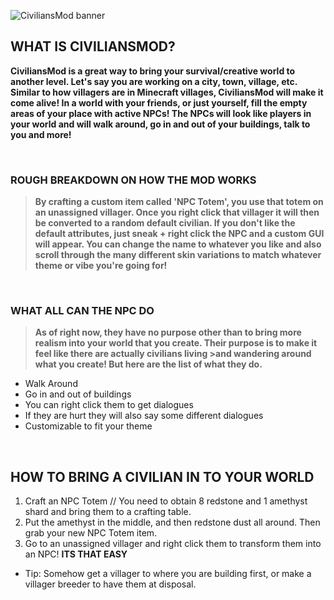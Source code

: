 ![CiviliansMod banner](https://cdn.modrinth.com/data/cached_images/74d2a90c531ae5f0bc5467e1fd7c120048a11cd6.png)

## WHAT IS CIVILIANSMOD?

**CiviliansMod is a great way to bring your survival/creative world to another level. Let's say you are working on a city, town, village, etc. Similar to how villagers are in Minecraft villages, CiviliansMod will make it come alive! In a world with your friends, or just yourself, fill the empty areas of your place with active NPCs! The NPCs will look like players in your world and will walk around, go in and out of your buildings, talk to you and more!**

<br style="page-break-before: always">

### ROUGH BREAKDOWN ON HOW THE MOD WORKS

>**By crafting a custom item called 'NPC Totem', you use that totem on an unassigned villager. Once you right click that villager it will then be converted to a random default civilian. If you don't like the default attributes, just sneak + right click the NPC and a custom GUI will appear. You can change the name to whatever you like and also scroll through the many different skin variations to match whatever theme or vibe you're going for!**
> 
<br style="page-break-before: always">

### WHAT ALL CAN THE NPC DO
>**As of right now, they have no purpose other than to bring more realism into your world that you create. Their purpose is to make it feel like there are actually civilians living >and wandering around what you create! But here are the list of what they do.**
>
- Walk Around
- Go in and out of buildings
- You can right click them to get dialogues
- If they are hurt they will also say some different dialogues
- Customizable to fit your theme

<br style="page-break-before: always">

## HOW TO BRING A CIVILIAN IN TO YOUR WORLD

1. Craft an NPC Totem // You need to obtain 8 redstone and 1 amethyst shard and bring them to a crafting table.
2. Put the amethyst in the middle, and then redstone dust all around. Then grab your new NPC Totem item.
3. Go to an unassigned villager and right click them to transform them into an NPC! **ITS THAT EASY**  
- Tip: Somehow get a villager to where you are building first, or make a villager breeder to have them at disposal.
<br style="page-break-before: always">
